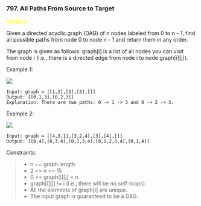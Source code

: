 <h3>797. All Paths From Source to Target</h3>

<span style="color:yellow">Medium</span>

Given a directed acyclic graph (DAG) of n nodes labeled from 0 to n - 1, find all possible paths from node 0 to node n - 1 and return them in any order.

The graph is given as follows: graph[i] is a list of all nodes you can visit from node i (i.e., there is a directed edge from node i to node graph[i][j]).


Example 1:

![](https://assets.leetcode.com/uploads/2020/09/28/all_1.jpg)

    Input: graph = [[1,2],[3],[3],[]]
    Output: [[0,1,3],[0,2,3]]
    Explanation: There are two paths: 0 -> 1 -> 3 and 0 -> 2 -> 3.

Example 2:

![](https://assets.leetcode.com/uploads/2020/09/28/all_2.jpg)

    Input: graph = [[4,3,1],[3,2,4],[3],[4],[]]
    Output: [[0,4],[0,3,4],[0,1,3,4],[0,1,2,3,4],[0,1,4]]


Constraints:

> - n == graph.length
> - 2 <= n <= 15
> - 0 <= graph\[i]\[j] < n
> - graph\[i]\[j] != i (i.e., there will be no self-loops).
> - All the elements of graph\[i] are unique.
> - The input graph is guaranteed to be a DAG.


